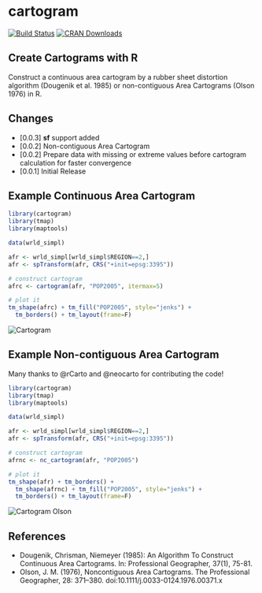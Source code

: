 # cartogram
[![Build Status](https://travis-ci.org/sjewo/cartogram.svg?branch=master)](https://travis-ci.org/sjewo/cartogram)
[![CRAN Downloads](http://cranlogs.r-pkg.org/badges/cartogram)](https://cran.r-project.org/package=cartogram)

## Create Cartograms with R

Construct a continuous area cartogram by a rubber sheet distortion algorithm (Dougenik et al. 1985) or non-contiguous Area Cartograms (Olson 1976) in R.

## Changes

* [0.0.3] **sf** support added
* [0.0.2] Non-contiguous Area Cartogram
* [0.0.2] Prepare data with missing or extreme values before cartogram calculation for faster convergence
* [0.0.1] Initial Release

## Example Continuous Area Cartogram 

```R
library(cartogram)
library(tmap)
library(maptools)

data(wrld_simpl)

afr <- wrld_simpl[wrld_simpl$REGION==2,]
afr <- spTransform(afr, CRS("+init=epsg:3395"))

# construct cartogram
afrc <- cartogram(afr, "POP2005", itermax=5)

# plot it
tm_shape(afrc) + tm_fill("POP2005", style="jenks") + 
  tm_borders() + tm_layout(frame=F)
```

![Cartogram](http://www.methoden.ruhr-uni-bochum.de/files/cartogram.jpg)

## Example Non-contiguous Area Cartogram
Many thanks to @rCarto and @neocarto for contributing the code!

```R
library(cartogram)
library(tmap)
library(maptools)

data(wrld_simpl)

afr <- wrld_simpl[wrld_simpl$REGION==2,]
afr <- spTransform(afr, CRS("+init=epsg:3395"))

# construct cartogram
afrnc <- nc_cartogram(afr, "POP2005")

# plot it
tm_shape(afr) + tm_borders() + 
  tm_shape(afrnc) + tm_fill("POP2005", style="jenks") + 
  tm_borders() + tm_layout(frame=F)
```
![Cartogram Olson](http://www.methoden.ruhr-uni-bochum.de/files/cartogram_nc.png)


## References
* Dougenik, Chrisman, Niemeyer (1985): An Algorithm To Construct Continuous Area Cartograms. In: Professional Geographer, 37(1), 75-81.
* Olson, J. M. (1976), Noncontiguous Area Cartograms. The Professional Geographer, 28: 371–380. doi:10.1111/j.0033-0124.1976.00371.x


